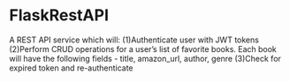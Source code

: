 # FlaskRestAPI

   A REST API service which will:
(1)Authenticate user with JWT tokens
(2)Perform CRUD operations for a user’s list of favorite books.  Each book will have the following fields - title, amazon_url, author, genre
(3)Check for expired token and re-authenticate
